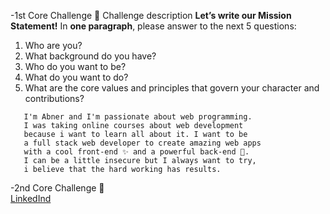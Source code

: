 -1st Core Challenge :rocket:
Challenge description 
**Let’s write our Mission Statement!** In **one paragraph**, 
please answer to the next 5 questions:

1. Who are you?
2. What background do you have?
3. Who do you want to be?
4. What do you want to do?
5. What are the core values and principles that govern your character and contributions?
 ```
	I'm Abner and I'm passionate about web programming. 
	I was taking online courses about web development 
	because i want to learn all about it. I want to be 
	a full stack web developer to create amazing web apps 
	with a cool front-end ✨ and a powerful back-end 🤘. 
	I can be a little insecure but I always want to try, 
	i believe that the hard working has results.
```

-2nd Core Challenge :rocket:
</br>
[LinkedInd](https://www.linkedin.com/in/asaelz/)

